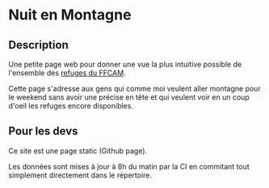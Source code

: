 # Nuit en Montagne

## Description

Une petite page web pour donner une vue la plus intuitive possible de l'ensemble des [refuges du FFCAM](https://www.ffcam.fr/rechercher_refuge_chalet.html).

Cette page s'adresse aux gens qui comme moi veulent aller montagne pour le weekend sans avoir une précise en tête 
et qui veulent voir en un coup d'oeil les refuges encore disponibles.


## Pour les devs

Ce site est une page static (Github page).

Les données sont mises à jour à 8h du matin par la CI en commitant tout simplement directement dans le répertoire.

